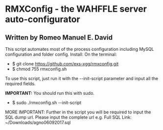 # RMXConfig - the WAHFFLE server auto-configurator
## Written by Romeo Manuel E. David

This script automates most of the process configuration including MySQL configuration and folder config.
Install:
On the terminal:
* $ git clone https://github.com/exs-xgg/rmxconfig.git
* $ chmod 755 rmxconfig.sh

To use this script, just run it with the --init-script parameter and input all the required fields.

**IMPORTANT:** You should run this with sudo.
* $ sudo ./rmxconfig.sh --init-script

MORE IMPORTANT: Further in the script you will be required to input the SQL dump url. Please input the complete url
e.g. Full SQL Link: ~/Downloads/agno06092017.sql
